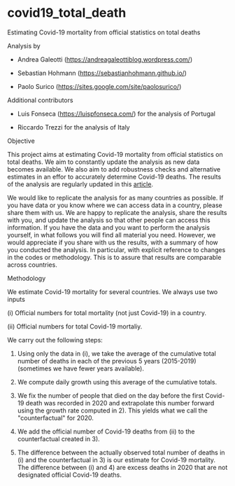 # covid19_total_death
Estimating Covid-19 mortality from official statistics on total deaths

Analysis by 

- Andrea Galeotti (https://andreagaleottiblog.wordpress.com/)

- Sebastian Hohmann (https://sebastianhohmann.github.io/)

- Paolo Surico (https://sites.google.com/site/paolosurico/)

Additional contributors

- Luis Fonseca (https://luispfonseca.com/) for the analysis of Portugal

- Riccardo Trezzi for the analysis of Italy

Objective

This project aims at estimating Covid-19 mortality from official statistics on total deaths. We aim to constantly update the analysis as new data becomes available. We also aim to add robustness checks and alternative estimates in an effor to accurately determine Covid-19 deaths. The results of the analysis are regularly updated in this [article](https://www.dropbox.com/s/yl2x6js5vo1kyaa/DeathCount_final_GHS.pdf?dl=0).

We would like to replicate the analysis for as many countries as possible. If you have data or you know where we can access data in a country, please share them with us. We are happy to replicate the analysis, share the results with you, and update the analysis so that other people can access this information.
If you have the data and you want to perform the analysis yourself, in what follows you will find all material you need. However, we would appreciate if you share with us the results, with a summary of how you conducted the analysis. In particular, with explicit reference to changes in the codes or methodology. This is to assure that results are comparable across countries. 
 
Methodology

We estimate Covid-19 mortality for several countries. We always use two inputs

(i) Official numbers for total mortality (not just Covid-19) in a country. 

(ii) Official numbers for total Covid-19 mortaliy. 

We carry out the following steps:

1) Using only the data in (i), we take the average of the cumulative total number of deaths in each of the previous 5 years (2015-2019) (sometimes we have fewer years available). 

2) We compute daily growth using this average of the cumulative totals. 

3) We fix the number of people that died on the day before the first Covid-19 death was recorded in 2020 and extrapolate this number forward using the growth rate computed in 2). This yields what we  call the "counterfactual" for 2020. 

4) We add the official number of Covid-19 deaths from (ii) to the counterfactual created in 3).

5) The difference between the actually observed total number of deaths in (i) and the counterfactual in 3) is our estimate for Covid-19 mortality. The difference between (i) and 4) are excess deaths  in 2020 that are not designated official Covid-19 deaths.